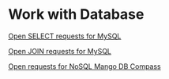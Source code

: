 # Work with Database

[Open SELECT requests for MySQL](https://docs.google.com/spreadsheets/d/1AlSLpmw8GVrmj8KhVhZoUYnnYlz7MJaY/edit?usp=sharing&ouid=103546442425628569603&rtpof=true&sd=true)

[Open JOIN requests for MySQL](https://docs.google.com/spreadsheets/d/1GIf_D4NcbxyJ8fVk3A3idMNzwNKAPWW9/edit?usp=sharing&ouid=103546442425628569603&rtpof=true&sd=true)

[Open requests for NoSQL Mango DB Compass](https://docs.google.com/spreadsheets/d/1FwBeNXlqbHnFFRUwqJRZ3N5RpZqiCJ3h/edit?usp=sharing&ouid=103546442425628569603&rtpof=true&sd=true)
